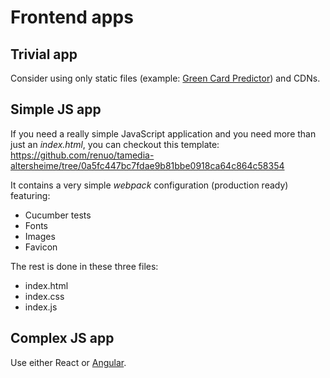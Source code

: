 # Frontend apps

## Trivial app

Consider using only static files (example: [Green Card Predictor](https://github.com/renuo/green-card-probability-frontend))
and CDNs.

## Simple JS app

If you need a really simple JavaScript application and you need more than just an *index.html*, you can checkout this template:
<https://github.com/renuo/tamedia-altersheime/tree/0a5fc447bc7fdae9b81bbe0918ca64c864c58354>

It contains a very simple *webpack* configuration (production ready) featuring:

* Cucumber tests
* Fonts
* Images
* Favicon

The rest is done in these three files:

* index.html
* index.css
* index.js

## Complex JS app

Use either React or [Angular](../angular/README.md).
